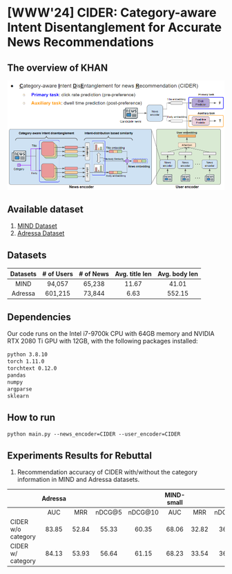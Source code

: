 # [WWW'24] CIDER: Category-aware Intent Disentanglement for Accurate News Recommendations

## The overview of KHAN
![The overview of KHAN](./assets/overview.PNG)

## Available dataset
1. [MIND Dataset](https://msnews.github.io/)
2. [Adressa Dataset](https://reclab.idi.ntnu.no/dataset/)

## Datasets
|Datasets|# of Users|# of News|Avg. title len|Avg. body len|
|:---:|:---:|:---:|:---:|:---:|
|MIND|94,057|65,238|11.67|41.01|
|Adressa|601,215|73,844|6.63|552.15|

## Dependencies
Our code runs on the Intel i7-9700k CPU with 64GB memory and NVIDIA RTX 2080 Ti GPU with 12GB, with the following packages installed:
```
python 3.8.10
torch 1.11.0
torchtext 0.12.0
pandas
numpy
argparse
sklearn
```
## How to run
```
python main.py --news_encoder=CIDER --user_encoder=CIDER
```

## Experiments Results for Rebuttal

 1. Recommendation accuracy of CIDER with/without the category information in MIND and Adressa datasets.

|                    | Adressa                      |||   | MIND-small                       |||  |
|--------------------|:-------:|:-----:|:------:|:-------:|:----------:|:-----:|:------:|:-------:|
|                    |   AUC   |  MRR  | nDCG@5 | nDCG@10 |     AUC    |  MRR  | nDCG@5 | nDCG@10 |
| CIDER w/o category |  83.85  | 52.84 |  55.33 |  60.35  |    68.06   | 32.82 |  36.51 |  42.59  |
|  CIDER w/ category |  84.13  | 53.93 |  56.64 |  61.15  |    68.23   | 33.54 |  36.97 |  42.93  |
